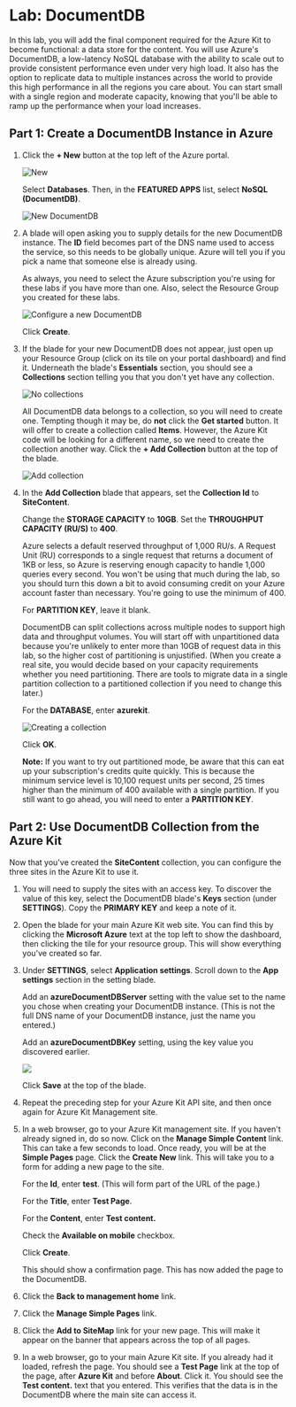 # Lab: DocumentDB

In this lab, you will add the final component required for the Azure Kit to become
functional: a data store for the content. You will use Azure's DocumentDB, a low-latency
NoSQL database with the ability to scale out to provide consistent
performance even under very high load. It also has the option to replicate
data to multiple instances across the world to provide this high performance in
all the regions you care about. You can start small with a single region
and moderate capacity, knowing that you'll be able to ramp up the performance when
your load increases.

## Part 1: Create a DocumentDB Instance in Azure

1.  Click the **+ New** button at the top left of the Azure portal.

    ![New](media/AzurePortalAddButton.png)

    Select **Databases**. Then, in the **FEATURED APPS** list, select
    **NoSQL (DocumentDB)**.

    ![New DocumentDB](media/AzurePortalAddDocumentDB.png)

2.  A blade will open asking you to supply details for the new DocumentDB
    instance. The **ID** field becomes part of the DNS name used to access
    the service, so this needs to be globally unique. Azure will tell you
    if you pick a name that someone else is already using.

    As always, you need to select the Azure subscription you're using for 
    these labs if you have more than one. Also, select the Resource Group
    you created for these labs.

    ![Configure a new DocumentDB](media/AzurePortalConfigureNewDocumentDB.png)

    Click **Create**.

3.  If the blade for your new DocumentDB does not appear, just open up your
    Resource Group (click on its tile on your portal dashboard) and find it.
    Underneath the blade's **Essentials** section, you should see a
    **Collections** section telling you that you don't yet have any collection.

    ![No collections](media/DocumentDbNoCollections.png)

    All DocumentDB data belongs to a collection, so you will need to create one.
    Tempting though it may be, do **not** click the **Get started** button. It will 
    offer to create a collection called **Items**. However, the Azure Kit code will
    be looking for a different name, so we need to create the collection another way.
    Click the **+ Add Collection** button at the top of the blade.

    ![Add collection](media/DocumentDbAddCollectionButton.png)

4.  In the **Add Collection** blade that appears, set the **Collection Id** to
    **SiteContent**. 

	Change the **STORAGE CAPACITY** to **10GB**.
	Set the **THROUGHPUT CAPACITY (RU/S)** to **400**.
	
    Azure selects a default reserved throughput of 1,000 RU/s. A Request Unit (RU)
    corresponds to a single request that returns a document of 1KB or less, so Azure
    is reserving enough capacity to handle 1,000 queries every second. You won't
    be using that much during the lab, so you should turn this down a bit to avoid
    consuming credit on your Azure account faster than necessary. You're going to 
    use the minimum of 400.

    For **PARTITION KEY**, leave it blank.

    DocumentDB can split collections across multiple nodes to support high data 
    and throughput volumes. You will start off with unpartitioned data because 
    you're unlikely to enter more than 10GB of request data in this lab, so the 
    higher cost of partitioning is unjustified. (When you create a real site, 
    you would decide based on your capacity requirements whether
    you need partitioning. There are tools to migrate data in a single partition
    collection to a partitioned collection if you need to change this later.)

    For the **DATABASE**, enter **azurekit**.

    ![Creating a collection](media/DocumentDbAddCollectionSettings.png)
	
    Click **OK**.

    **Note:** If you want to try out partitioned mode, be aware that this can eat
    up your subscription's credits quite quickly. This is because the minimum service
    level is 10,100 request units per second, 25 times higher than the minimum of
    400 available with a single partition. If you still want to go ahead, you will
	need to enter a **PARTITION KEY**.

## Part 2: Use DocumentDB Collection from the Azure Kit

Now that you've created the **SiteContent** collection, you can configure the three
sites in the Azure Kit to use it.

1.  You will need to supply the sites with an access key. To discover the value of
    this key, select the DocumentDB blade's **Keys** section (under **SETTINGS**).
    Copy the **PRIMARY KEY** and keep a note of it.

2.  Open the blade for your main Azure Kit web site. You can find this by clicking
    the **Microsoft Azure** text at the top left to show the dashboard, then clicking
    the tile for your resource group. This will show everything you've created so far.

3.  Under **SETTINGS**, select **Application settings**. Scroll down to the
    **App settings** section in the setting blade.

    Add an **azureDocumentDBServer** setting with the value set to the name you
    chose when creating your DocumentDB instance. (This is not the full DNS name of
    your DocumentDB instance, just the name you entered.)

    Add an **azureDocumentDBKey** setting, using the key value you discovered earlier.

    ![](media/WebAppDocDbSettings.png)

    Click **Save** at the top of the blade.

4.  Repeat the preceding step for your Azure Kit API site, and then once again for
    Azure Kit Management site.

5.  In a web browser, go to your Azure Kit management site. If you haven't already
    signed in, do so now. Click on the **Manage Simple Content** link. This can 
	take a few seconds to load. Once ready, you will be at the **Simple Pages** page. 
	Click the **Create New** link. This will take you to a form for adding a new page to the site.

    For the **Id**, enter **test**. (This will form part of the URL of the page.)

    For the **Title**, enter **Test Page**.

    For the **Content**, enter **Test content.**

    Check the **Available on mobile** checkbox.

    Click **Create**.

    This should show a confirmation page. This has now added the page to the
    DocumentDB.

6.	Click the **Back to management home** link.
	
7.	Click the **Manage Simple Pages** link.

8.	Click the **Add to SiteMap** link for your new page. This will make it appear
    on the banner that appears across the top of all pages.

6.  In a web browser, go to your main Azure Kit site. If you already had it loaded,
    refresh the page. You should see a **Test Page** link at the top of the page, after
    **Azure Kit** and before **About**. Click it. You should see the **Test content.**
    text that you entered. This verifies that the data is in the DocumentDB
    where the main site can access it.